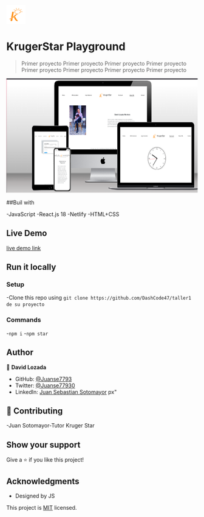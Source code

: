 <img src="./image-removebg-preview%20(2).png" height="50px">

# KrugerStar Playground

> Primer proyecto Primer proyecto Primer proyecto Primer proyecto Primer proyecto Primer proyecto Primer proyecto Primer proyecto

<img src="./src/assets/kruger-playground.png" height="300px">

##Buil with

-JavaScript
-React.js 18
-Netlify
-HTML+CSS

## Live Demo

[live demo link](https://krugerstardl.netlify.app)

## Run it locally

### Setup

-Clone this repo using `git clone https://github.com/DashCode47/taller1 de su proyecto`

### Commands

-`npm i` -`npm star`

## Author

👤 **David Lozada**

- GitHub: [@Juanse7793](https://github.com/DashCode47)
- Twitter: [@Juanse77930](https://twitter.com/dash47)
- LinkedIn: [Juan Sebastian Sotomayor](https://linkedin.com/in/david-lozada47)
  px"

## 🤝 Contributing

-Juan Sotomayor-Tutor Kruger Star

## Show your support

Give a ⭐ if you like this project!

## Acknowledgments

- Designed by JS

This project is [MIT](./MIT.md) licensed.
